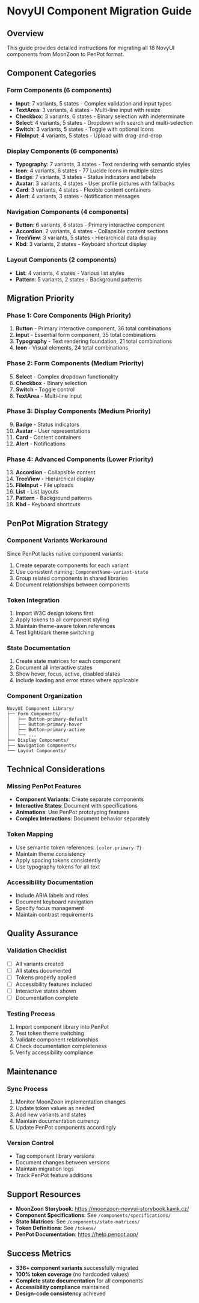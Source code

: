 # NovyUI Component Migration Guide

## Overview
This guide provides detailed instructions for migrating all 18 NovyUI components from MoonZoon to PenPot format.

## Component Categories

### Form Components (6 components)
- **Input**: 7 variants, 5 states - Complex validation and input types
- **TextArea**: 3 variants, 4 states - Multi-line input with resize
- **Checkbox**: 3 variants, 6 states - Binary selection with indeterminate
- **Select**: 4 variants, 5 states - Dropdown with search and multi-selection
- **Switch**: 3 variants, 5 states - Toggle with optional icons
- **FileInput**: 4 variants, 5 states - Upload with drag-and-drop

### Display Components (6 components)
- **Typography**: 7 variants, 3 states - Text rendering with semantic styles
- **Icon**: 4 variants, 6 states - 77 Lucide icons in multiple sizes
- **Badge**: 7 variants, 3 states - Status indicators and labels
- **Avatar**: 3 variants, 4 states - User profile pictures with fallbacks
- **Card**: 3 variants, 4 states - Flexible content containers
- **Alert**: 4 variants, 3 states - Notification messages

### Navigation Components (4 components)
- **Button**: 6 variants, 6 states - Primary interactive component
- **Accordion**: 2 variants, 4 states - Collapsible content sections
- **TreeView**: 3 variants, 5 states - Hierarchical data display
- **Kbd**: 3 variants, 2 states - Keyboard shortcut display

### Layout Components (2 components)
- **List**: 4 variants, 4 states - Various list styles
- **Pattern**: 5 variants, 2 states - Background patterns

## Migration Priority

### Phase 1: Core Components (High Priority)
1. **Button** - Primary interactive component, 36 total combinations
2. **Input** - Essential form component, 35 total combinations
3. **Typography** - Text rendering foundation, 21 total combinations
4. **Icon** - Visual elements, 24 total combinations

### Phase 2: Form Components (Medium Priority)
5. **Select** - Complex dropdown functionality
6. **Checkbox** - Binary selection
7. **Switch** - Toggle control
8. **TextArea** - Multi-line input

### Phase 3: Display Components (Medium Priority)
9. **Badge** - Status indicators
10. **Avatar** - User representations
11. **Card** - Content containers
12. **Alert** - Notifications

### Phase 4: Advanced Components (Lower Priority)
13. **Accordion** - Collapsible content
14. **TreeView** - Hierarchical display
15. **FileInput** - File uploads
16. **List** - List layouts
17. **Pattern** - Background patterns
18. **Kbd** - Keyboard shortcuts

## PenPot Migration Strategy

### Component Variants Workaround
Since PenPot lacks native component variants:
1. Create separate components for each variant
2. Use consistent naming: `ComponentName-variant-state`
3. Group related components in shared libraries
4. Document relationships between components

### Token Integration
1. Import W3C design tokens first
2. Apply tokens to all component styling
3. Maintain theme-aware token references
4. Test light/dark theme switching

### State Documentation
1. Create state matrices for each component
2. Document all interactive states
3. Show hover, focus, active, disabled states
4. Include loading and error states where applicable

### Component Organization
```
NovyUI Component Library/
├── Form Components/
│   ├── Button-primary-default
│   ├── Button-primary-hover
│   ├── Button-primary-active
│   └── ...
├── Display Components/
├── Navigation Components/
└── Layout Components/
```

## Technical Considerations

### Missing PenPot Features
- **Component Variants**: Create separate components
- **Interactive States**: Document with specifications
- **Animations**: Use PenPot prototyping features
- **Complex Interactions**: Document behavior separately

### Token Mapping
- Use semantic token references: `{color.primary.7}`
- Maintain theme consistency
- Apply spacing tokens consistently
- Use typography tokens for all text

### Accessibility Documentation
- Include ARIA labels and roles
- Document keyboard navigation
- Specify focus management
- Maintain contrast requirements

## Quality Assurance

### Validation Checklist
- [ ] All variants created
- [ ] All states documented
- [ ] Tokens properly applied
- [ ] Accessibility features included
- [ ] Interactive states shown
- [ ] Documentation complete

### Testing Process
1. Import component library into PenPot
2. Test token theme switching
3. Validate component relationships
4. Check documentation completeness
5. Verify accessibility compliance

## Maintenance

### Sync Process
1. Monitor MoonZoon implementation changes
2. Update token values as needed
3. Add new variants and states
4. Maintain documentation currency
5. Update PenPot components accordingly

### Version Control
- Tag component library versions
- Document changes between versions
- Maintain migration logs
- Track PenPot feature additions

## Support Resources

- **MoonZoon Storybook**: https://moonzoon-novyui-storybook.kavik.cz/
- **Component Specifications**: See `/components/specifications/`
- **State Matrices**: See `/components/state-matrices/`
- **Token Definitions**: See `/tokens/`
- **PenPot Documentation**: https://help.penpot.app/

## Success Metrics

- **336+ component variants** successfully migrated
- **100% token coverage** (no hardcoded values)
- **Complete state documentation** for all components
- **Accessibility compliance** maintained
- **Design-code consistency** achieved
